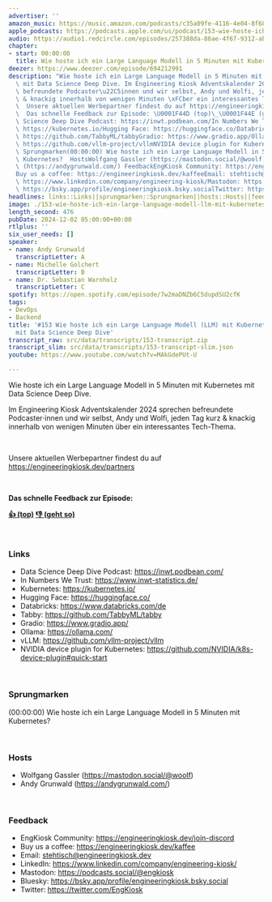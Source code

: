 ```yaml
---
advertiser: ''
amazon_music: https://music.amazon.com/podcasts/c35a09fe-4116-4e04-8f68-77d61b112e46/episodes/744e3108-cae7-4853-8cfe-60e544ba41a5/engineering-kiosk-153-wie-hoste-ich-ein-large-language-modell-llm-mit-kubernetes-in-5-minuten-mit-data-science-deep-dive
apple_podcasts: https://podcasts.apple.com/us/podcast/153-wie-hoste-ich-ein-large-language-modell-llm-mit/id1603082924?i=1000678855032&uo=4
audio: https://audio1.redcircle.com/episodes/257388da-86ae-4f67-9312-abbe1761ba45/stream.mp3
chapter:
- start: 00:00:00
  title: Wie hoste ich ein Large Language Modell in 5 Minuten mit Kubernetes?
deezer: https://www.deezer.com/episode/694212991
description: "Wie hoste ich ein Large Language Modell in 5 Minuten mit Kubernetes\
  \ mit Data Science Deep Dive. Im Engineering Kiosk Adventskalender 2024 sprechen\
  \ befreundete Podcaster\u22C5innen und wir selbst, Andy und Wolfi, jeden Tag kurz\
  \ & knackig innerhalb von wenigen Minuten \xFCber ein interessantes Tech-Thema.\
  \  Unsere aktuellen Werbepartner findest du auf https://engineeringkiosk.dev/partners\
  \  Das schnelle Feedback zur Episode: \U0001F44D (top)\_\U0001F44E (geht so)  LinksData\
  \ Science Deep Dive Podcast: https://inwt.podbean.com/In Numbers We Trust: https://www.inwt-statistics.de/Kubernetes:\
  \ https://kubernetes.io/Hugging Face: https://huggingface.co/Databricks: https://www.databricks.com/deTabby:\
  \ https://github.com/TabbyML/tabbyGradio: https://www.gradio.app/Ollama: https://ollama.com/vLLM:\
  \ https://github.com/vllm-project/vllmNVIDIA device plugin for Kubernetes: https://github.com/NVIDIA/k8s-device-plugin#quick-start\
  \ Sprungmarken(00:00:00) Wie hoste ich ein Large Language Modell in 5 Minuten mit\
  \ Kubernetes?  HostsWolfgang Gassler (https://mastodon.social/@woolf)Andy Grunwald\
  \ (https://andygrunwald.com/) FeedbackEngKiosk Community: https://engineeringkiosk.dev/join-discord\_\
  Buy us a coffee: https://engineeringkiosk.dev/kaffeeEmail: stehtisch@engineeringkiosk.devLinkedIn:\
  \ https://www.linkedin.com/company/engineering-kiosk/Mastodon: https://podcasts.social/@engkioskBluesky:\
  \ https://bsky.app/profile/engineeringkiosk.bsky.socialTwitter: https://twitter.com/EngKiosk"
headlines: links::Links||sprungmarken::Sprungmarken||hosts::Hosts||feedback::Feedback
image: ./153-wie-hoste-ich-ein-large-language-modell-llm-mit-kubernetes-in-5-minuten-mit-data-science-deep-dive.jpg
length_second: 476
pubDate: 2024-12-02 05:00:00+00:00
rtlplus: ''
six_user_needs: []
speaker:
- name: Andy Grunwald
  transcriptLetter: A
- name: Michelle Golchert
  transcriptLetter: B
- name: Dr. Sebastian Warnholz
  transcriptLetter: C
spotify: https://open.spotify.com/episode/7w2maDNZb6C5dupdSU2cfK
tags:
- DevOps
- Backend
title: '#153 Wie hoste ich ein Large Language Modell (LLM) mit Kubernetes in 5 Minuten
  mit Data Science Deep Dive'
transcript_raw: src/data/transcripts/153-transcript.zip
transcript_slim: src/data/transcripts/153-transcript-slim.json
youtube: https://www.youtube.com/watch?v=MAkGdePUt-U

---
```

<p>Wie hoste ich ein Large Language Modell in 5 Minuten mit Kubernetes mit Data Science Deep Dive.</p><p>Im Engineering Kiosk Adventskalender 2024 sprechen befreundete Podcaster⋅innen und wir selbst, Andy und Wolfi, jeden Tag kurz &amp; knackig innerhalb von wenigen Minuten über ein interessantes Tech-Thema.</p><p><br></p><p>Unsere aktuellen Werbepartner findest du auf <a href="https://engineeringkiosk.dev/partners">https://engineeringkiosk.dev/partners</a></p><p><br></p><p><strong>Das schnelle Feedback zur Episode:</strong></p><p><a href="https://api.openpodcast.dev/feedback/153/upvote" rel="nofollow"><strong>👍 (top)</strong></a><strong> </strong><a href="https://api.openpodcast.dev/feedback/153/downvote" rel="nofollow"><strong>👎 (geht so)</strong></a></p><p><br></p><h3 id="links">Links</h3><ul><li>Data Science Deep Dive Podcast: <a href="https://inwt.podbean.com/" rel="nofollow">https://inwt.podbean.com/</a></li><li>In Numbers We Trust: <a href="https://www.inwt-statistics.de/" rel="nofollow">https://www.inwt-statistics.de/</a></li><li>Kubernetes: <a href="https://kubernetes.io/" rel="nofollow">https://kubernetes.io/</a></li><li>Hugging Face: <a href="https://huggingface.co/" rel="nofollow">https://huggingface.co/</a></li><li>Databricks: <a href="https://www.databricks.com/de" rel="nofollow">https://www.databricks.com/de</a></li><li>Tabby: <a href="https://github.com/TabbyML/tabby" rel="nofollow">https://github.com/TabbyML/tabby</a></li><li>Gradio: <a href="https://www.gradio.app/" rel="nofollow">https://www.gradio.app/</a></li><li>Ollama: <a href="https://ollama.com/" rel="nofollow">https://ollama.com/</a></li><li>vLLM: <a href="https://github.com/vllm-project/vllm" rel="nofollow">https://github.com/vllm-project/vllm</a></li><li>NVIDIA device plugin for Kubernetes: <a href="https://github.com/NVIDIA/k8s-device-plugin#quick-start" rel="nofollow">https://github.com/NVIDIA/k8s-device-plugin#quick-start</a></li></ul><p><br></p><h3 id="sprungmarken">Sprungmarken</h3><p>(00:00:00) Wie hoste ich ein Large Language Modell in 5 Minuten mit Kubernetes?</p><p><br></p><h3 id="hosts">Hosts</h3><ul><li>Wolfgang Gassler (<a href="https://mastodon.social/@woolf" rel="nofollow">https://mastodon.social/@woolf</a>)</li><li>Andy Grunwald (<a href="https://andygrunwald.com/" rel="nofollow">https://andygrunwald.com/</a>)</li></ul><p><br></p><h3 id="feedback">Feedback</h3><ul><li>EngKiosk Community: <a href="https://engineeringkiosk.dev/join-discord">https://engineeringkiosk.dev/join-discord</a> </li><li>Buy us a coffee: <a href="https://engineeringkiosk.dev/kaffee">https://engineeringkiosk.dev/kaffee</a></li><li>Email: <a href="mailto:stehtisch@engineeringkiosk.dev" rel="nofollow">stehtisch@engineeringkiosk.dev</a></li><li>LinkedIn: <a href="https://www.linkedin.com/company/engineering-kiosk/" rel="nofollow">https://www.linkedin.com/company/engineering-kiosk/</a></li><li>Mastodon: <a href="https://podcasts.social/@engkiosk" rel="nofollow">https://podcasts.social/@engkiosk</a></li><li>Bluesky: <a href="https://bsky.app/profile/engineeringkiosk.bsky.social" rel="nofollow">https://bsky.app/profile/engineeringkiosk.bsky.social</a></li><li>Twitter: <a href="https://twitter.com/EngKiosk" rel="nofollow">https://twitter.com/EngKiosk</a></li></ul>